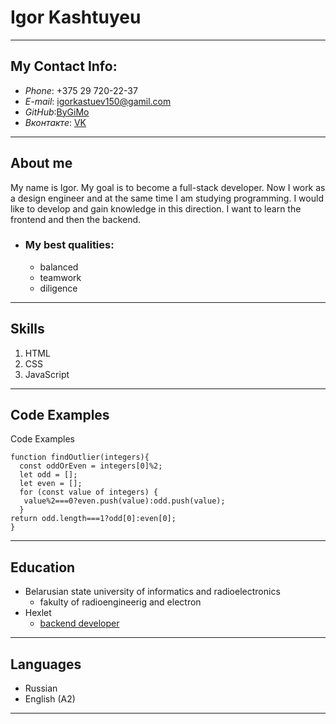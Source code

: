 # Igor Kashtuyeu 
***
## My Contact Info:

* *Phone*: +375 29 720-22-37
* *E-mail*: [igorkastuev150@gamil.com](igorkastuev150@gamil.com)
* *GitHub*:[ByGiMo](https://github.com/ByGiMo)
* *Вконтакте*: [VK](https://vk.com/id96283859) 
***

## About me 

 My name is Igor. 
 My goal is to become a full-stack developer. Now I work as a design engineer and at the same time I am studying programming. I would like to develop and gain knowledge in this direction. I want to learn the frontend and then the backend.
* ### My best qualities:
    - balanced
    - teamwork
    - diligence
***

## Skills

1. HTML
2. CSS
3. JavaScript
***

## Code Examples
Code Examples

```
function findOutlier(integers){
  const oddOrEven = integers[0]%2;
  let odd = [];
  let even = [];
  for (const value of integers) {
   value%2===0?even.push(value):odd.push(value);
  }
return odd.length===1?odd[0]:even[0];
}
```

***
## Education

* Belarusian state university of informatics and radioelectronics 
    + fakulty of radioengineerig and electron
* Hexlet 
    + [backend developer](https://ru.hexlet.io/programs/backend)
***
## Languages
* Russian
* English (A2)
***
